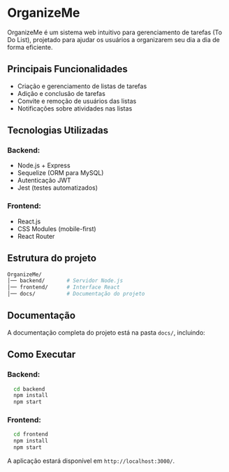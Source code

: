 # OrganizeMe

OrganizeMe é um sistema web intuitivo para gerenciamento de tarefas (To Do List), projetado para ajudar os usuários a organizarem seu dia a dia de forma eficiente.

## Principais Funcionalidades

  - Criação e gerenciamento de listas de tarefas
  - Adição e conclusão de tarefas
  - Convite e remoção de usuários das listas
  - Notificações sobre atividades nas listas

## Tecnologias Utilizadas

### Backend:

  - Node.js + Express
  - Sequelize (ORM para MySQL)
  - Autenticação JWT
  - Jest (testes automatizados)

### Frontend:

  - React.js
  - CSS Modules (mobile-first)
  - React Router

## Estrutura do projeto

```sh
OrganizeMe/
│── backend/       # Servidor Node.js
│── frontend/      # Interface React
│── docs/          # Documentação do projeto
```

##  Documentação

A documentação completa do projeto está na pasta `docs/`, incluindo:

## Como Executar

### Backend:

```sh
  cd backend
  npm install
  npm start
```
### Frontend:

```sh
  cd frontend
  npm install 
  npm start
```
A aplicação estará disponível em `http://localhost:3000/`.
